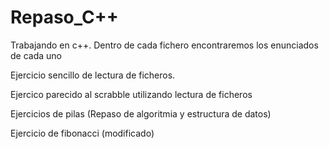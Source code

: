 # Repaso_C++
Trabajando en c++. Dentro de cada fichero encontraremos los enunciados de cada uno 

Ejercicio sencillo de lectura de ficheros.

Ejercico parecido al scrabble utilizando lectura de ficheros

Ejercicios de pilas (Repaso de algoritmia y estructura de datos)

Ejercicio de fibonacci (modificado)

